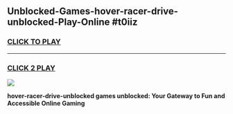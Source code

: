 
## Unblocked-Games-hover-racer-drive-unblocked-Play-Online #t0iiz
<h3>
<a href="https://news.freeplayer.one?title=hover-racer-drive-unblocked&ref=3">CLICK TO PLAY</a></h3>
<hr>

<h3>
<a href="https://news.freeplayer.one?title=hover-racer-drive-unblocked&ref=3">CLICK 2 PLAY</a>
  
</h3>

<a href="https://news.freeplayer.one?title=hover-racer-drive-unblocked&ref=3"><img src="https://clearcache.store/games.png"></a>


**hover-racer-drive-unblocked games unblocked: Your Gateway to Fun and Accessible Online Gaming**
